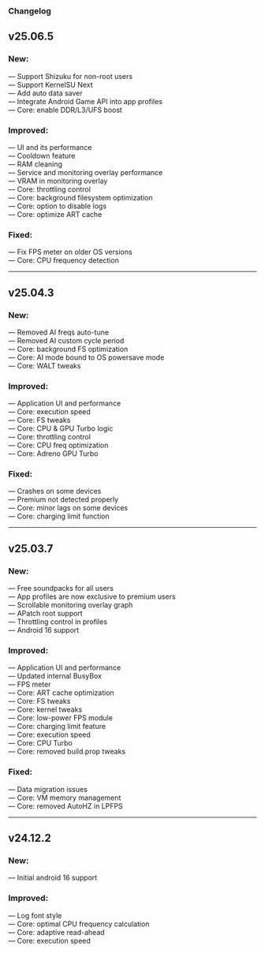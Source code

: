 ### Changelog

## **v25.06.5**

### New:

— Support Shizuku for non-root users\
— Support KernelSU Next\
— Add auto data saver\
— Integrate Android Game API into app profiles\
— Core: enable DDR/L3/UFS boost

### Improved:

— UI and its performance\
— Cooldown feature\
— RAM cleaning\
— Service and monitoring overlay performance\
— VRAM in monitoring overlay\
— Core: throttling control\
— Core: background filesystem optimization\
— Core: option to disable logs\
— Core: optimize ART cache

### Fixed:

— Fix FPS meter on older OS versions\
— Core: CPU frequency detection

---

## **v25.04.3**

### New:

— Removed AI freqs auto-tune\
— Removed AI custom cycle period\
— Core: background FS optimization\
— Core: AI mode bound to OS powersave mode\
— Core: WALT tweaks

### Improved:

— Application UI and performance\
— Core: execution speed\
— Core: FS tweaks\
— Core: CPU & GPU Turbo logic\
— Core: throttling control\
— Core: CPU freq optimization\
— Core: Adreno GPU Turbo

### Fixed:

— Crashes on some devices\
— Premium not detected properly\
— Core: minor lags on some devices\
— Core: charging limit function

---

## **v25.03.7**

### New:

— Free soundpacks for all users\
— App profiles are now exclusive to premium users\
— Scrollable monitoring overlay graph\
— APatch root support\
— Throttling control in profiles\
— Android 16 support

### Improved:

— Application UI and performance\
— Updated internal BusyBox\
— FPS meter\
— Core: ART cache optimization\
— Core: FS tweaks\
— Core: kernel tweaks\
— Core: low-power FPS module\
— Core: charging limit feature\
— Core: execution speed\
— Core: CPU Turbo\
— Core: removed build.prop tweaks

### Fixed:

— Data migration issues\
— Core: VM memory management\
— Core: removed AutoHZ in LPFPS

---

## **v24.12.2**

### New:

— Initial android 16 support

### Improved:

— Log font style\
— Core: optimal CPU frequency calculation\
— Core: adaptive read-ahead\
— Core: execution speed

